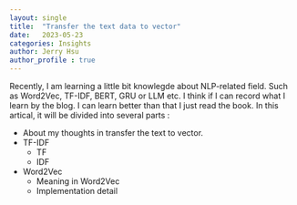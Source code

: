 ```yaml
---
layout: single
title:  "Transfer the text data to vector"
date:   2023-05-23
categories: Insights
author: Jerry Hsu
author_profile : true
---
```


Recently, I am learning a little bit knowlegde about NLP-related field. Such as Word2Vec, TF-IDF, BERT, GRU or LLM etc. I think if I can record what I learn by the blog. I can learn better than that I just read the book. In this artical, it will be divided into several parts :
* About my thoughts in transfer the text to vector.
* TF-IDF
  * TF
  * IDF
* Word2Vec
  * Meaning in Word2Vec
  * Implementation detail 
